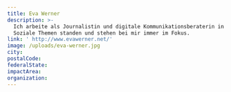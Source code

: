```yaml
---
title: Eva Werner
description: >-
  Ich arbeite als Journalistin und digitale Kommunikationsberaterin in Berlin.
  Soziale Themen standen und stehen bei mir immer im Fokus.
link: ' http://www.evawerner.net/'
image: /uploads/eva-werner.jpg
city:
postalCode:
federalState:
impactArea:
organization:
---
```


